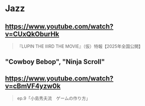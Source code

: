 # Jazz

## https://www.youtube.com/watch?v=CUxQkOburHk

> 『LUPIN THE IIIRD THE MOVIE』（仮）特報【2025年全国公開】 

## "Cowboy Bebop", "Ninja Scroll"

## https://www.youtube.com/watch?v=cBmVF4yzw0k

> ep.9「小島秀夫流　ゲームの作り方」 
